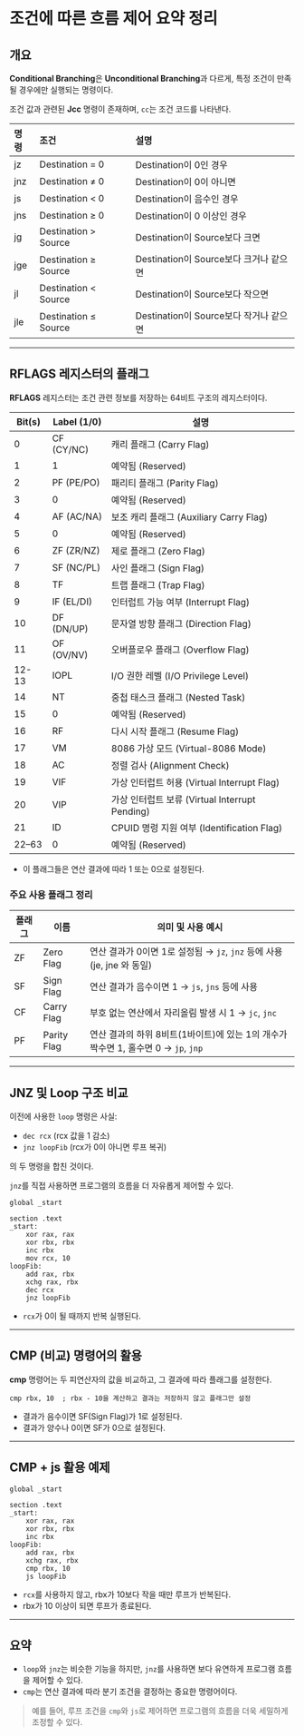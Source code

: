 # 조건에 따른 흐름 제어 요약 정리

## 개요

**Conditional Branching**은 **Unconditional Branching**과 다르게, 특정 조건이 만족될 경우에만 실행되는 명령이다.

조건 값과 관련된 **Jcc** 명령이 존재하며, `cc`는 조건 코드를 나타낸다.

| 명령 | 조건 | 설명 |
|:---|:---|:---|
| jz | Destination = 0 | Destination이 0인 경우 |
| jnz | Destination ≠ 0 | Destination이 0이 아니면 |
| js | Destination < 0 | Destination이 음수인 경우 |
| jns | Destination ≥ 0 | Destination이 0 이상인 경우 |
| jg | Destination > Source | Destination이 Source보다 크면 |
| jge | Destination ≥ Source | Destination이 Source보다 크거나 같으면 |
| jl | Destination < Source | Destination이 Source보다 작으면 |
| jle | Destination ≤ Source | Destination이 Source보다 작거나 같으면 |

---

## RFLAGS 레지스터의 플래그

**RFLAGS** 레지스터는 조건 관련 정보를 저장하는 64비트 구조의 레지스터이다.

| Bit(s) | Label (1/0) | 설명 |
|--------|----------------|------|
| 0 | CF (CY/NC) | 캐리 플래그 (Carry Flag) |
| 1 | 1 | 예약됨 (Reserved) |
| 2 | PF (PE/PO) | 패리티 플래그 (Parity Flag) |
| 3 | 0 | 예약됨 (Reserved) |
| 4 | AF (AC/NA) | 보조 캐리 플래그 (Auxiliary Carry Flag) |
| 5 | 0 | 예약됨 (Reserved) |
| 6 | ZF (ZR/NZ) | 제로 플래그 (Zero Flag) |
| 7 | SF (NC/PL) | 사인 플래그 (Sign Flag) |
| 8 | TF | 트랩 플래그 (Trap Flag) |
| 9 | IF (EL/DI) | 인터럽트 가능 여부 (Interrupt Flag) |
| 10 | DF (DN/UP) | 문자열 방향 플래그 (Direction Flag) |
| 11 | OF (OV/NV) | 오버플로우 플래그 (Overflow Flag) |
| 12-13 | IOPL | I/O 권한 레벨 (I/O Privilege Level) |
| 14 | NT | 중첩 태스크 플래그 (Nested Task) |
| 15 | 0 | 예약됨 (Reserved) |
| 16 | RF | 다시 시작 플래그 (Resume Flag) |
| 17 | VM | 8086 가상 모드 (Virtual-8086 Mode) |
| 18 | AC | 정렬 검사 (Alignment Check) |
| 19 | VIF | 가상 인터럽트 허용 (Virtual Interrupt Flag) |
| 20 | VIP | 가상 인터럽트 보류 (Virtual Interrupt Pending) |
| 21 | ID | CPUID 명령 지원 여부 (Identification Flag) |
| 22–63 | 0 | 예약됨 (Reserved) |

- 이 플래그들은 연산 결과에 따라 1 또는 0으로 설정된다.

### 주요 사용 플래그 정리

| 플래그 | 이름              | 의미 및 사용 예시                                      |
|--------|-------------------|-------------------------------------------------------|
| ZF     | Zero Flag         | 연산 결과가 0이면 1로 설정됨 → `jz`, `jnz` 등에 사용 (je, jne 와 동일) |
| SF     | Sign Flag         | 연산 결과가 음수이면 1 → `js`, `jns` 등에 사용        |
| CF     | Carry Flag        | 부호 없는 연산에서 자리올림 발생 시 1 → `jc`, `jnc`  |
| PF     | Parity Flag     | 연산 결과의 하위 8비트(1바이트)에 있는 1의 개수가 짝수면 1, 홀수면 0 → `jp`, `jnp`   |

---

## JNZ 및 Loop 구조 비교

이전에 사용한 `loop` 명령은 사실:

- `dec rcx` (rcx 값을 1 감소)
- `jnz loopFib` (rcx가 0이 아니면 루프 복귀)

의 두 명령을 합친 것이다.

`jnz`를 직접 사용하면 프로그램의 흐름을 더 자유롭게 제어할 수 있다.

```assembly
global _start

section .text
_start:
    xor rax, rax
    xor rbx, rbx
    inc rbx
    mov rcx, 10
loopFib:
    add rax, rbx
    xchg rax, rbx
    dec rcx
    jnz loopFib
```

- `rcx`가 0이 될 때까지 반복 실행된다.

---

## CMP (비교) 명령어의 활용

**cmp** 명령어는 두 피연산자의 값을 비교하고, 그 결과에 따라 플래그를 설정한다.

```assembly
cmp rbx, 10  ; rbx - 10을 계산하고 결과는 저장하지 않고 플래그만 설정
```

- 결과가 음수이면 SF(Sign Flag)가 1로 설정된다.
- 결과가 양수나 0이면 SF가 0으로 설정된다.

---

## CMP + js 활용 예제

```assembly
global _start

section .text
_start:
    xor rax, rax
    xor rbx, rbx
    inc rbx
loopFib:
    add rax, rbx
    xchg rax, rbx
    cmp rbx, 10
    js loopFib
```

- `rcx`를 사용하지 않고, rbx가 10보다 작을 때만 루프가 반복된다.
- rbx가 10 이상이 되면 루프가 종료된다.

---

## 요약

- `loop`와 `jnz`는 비슷한 기능을 하지만, `jnz`를 사용하면 보다 유연하게 프로그램 흐름을 제어할 수 있다.
- `cmp`는 연산 결과에 따라 분기 조건을 결정하는 중요한 명령어이다.

> 예를 들어, 루프 조건을 `cmp`와 `js`로 제어하면 프로그램의 흐름을 더욱 세밀하게 조정할 수 있다.

